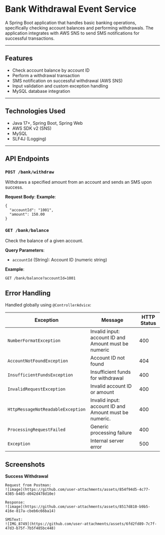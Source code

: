 # Bank Withdrawal Event Service

A Spring Boot application that handles basic banking operations, specifically checking account balances and performing withdrawals. The application integrates with AWS SNS to send SMS notifications for successful transactions.

---

## Features

-  Check account balance by account ID
-  Perform a withdrawal transaction
-  SMS notification on successful withdrawal (AWS SNS)
-  Input validation and custom exception handling
-  MySQL database integration

---

## Technologies Used

- Java 17+, Spring Boot, Spring Web
- AWS SDK v2 (SNS)
- MySQL
- SLF4J (Logging)

---

## API Endpoints
### `POST /bank/withdraw`

Withdraws a specified amount from an account and sends an SMS upon success.

**Request Body**:
**Example**:
```http
{
  "accountId": "1001",
  "amount": 150.00
}
```

### `GET /bank/balance`

Check the balance of a given account.

**Query Parameters**:
- `accountId` (String): Account ID (numeric string)

**Example**:
```http
GET /bank/balance?accountId=1001
```

## Error Handling

Handled globally using `@ControllerAdvice`:

| Exception                          | Message                                               | HTTP Status |
|-----------------------------------|-------------------------------------------------------|-------------|
| `NumberFormatException`           | Invalid input: account ID and Amount must be numeric | 400         |
| `AccountNotFoundException`        | Account ID not found                                 | 404         |
| `InsufficientFundsException`      | Insufficient funds for withdrawal                    | 400         |
| `InvalidRequestException`         | Invalid account ID or amount                         | 400         |
| `HttpMessageNotReadableException` | Invalid input: account ID and Amount must be numeric.| 400         |
| `ProcessingRequestFailed`         | Generic processing failure                           | 400         |
| `Exception`                       | Internal server error                                | 500         |

## Screenshots
**Success Withdrawal**
```
Request from Postman:
![image](https://github.com/user-attachments/assets/854f94d5-4c77-4385-b485-d042d478d10e)

Response:
![image](https://github.com/user-attachments/assets/8517d810-b9b5-416e-817a-cbeb6c66ba14)

SMSText:
![IMG_8749](https://github.com/user-attachments/assets/6fd2fd89-7c7f-47d3-b75f-7b5f485bc448)

```



